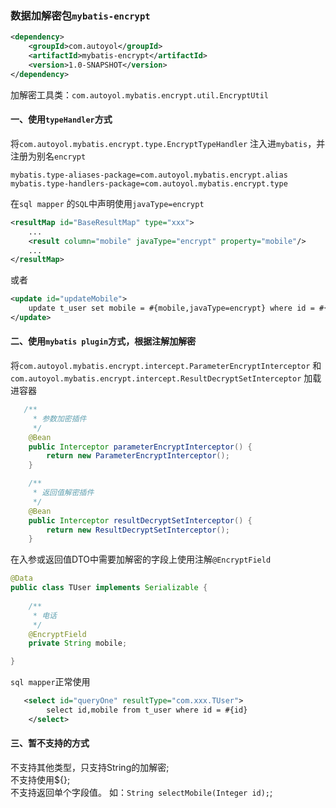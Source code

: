 ### 数据加解密包`mybatis-encrypt`

```xml
<dependency>
    <groupId>com.autoyol</groupId>
    <artifactId>mybatis-encrypt</artifactId>
    <version>1.0-SNAPSHOT</version>
</dependency>
```

加解密工具类：`com.autoyol.mybatis.encrypt.util.EncryptUtil`

#### 一、使用`typeHandler`方式

将`com.autoyol.mybatis.encrypt.type.EncryptTypeHandler` 注入进`mybatis`，并注册为别名`encrypt`

```properties
mybatis.type-aliases-package=com.autoyol.mybatis.encrypt.alias
mybatis.type-handlers-package=com.autoyol.mybatis.encrypt.type
```

在`sql mapper` 的`SQL`中声明使用`javaType=encrypt`

```xml
<resultMap id="BaseResultMap" type="xxx">
    ...
    <result column="mobile" javaType="encrypt" property="mobile"/>
    ...
</resultMap>
```

或者

```xml
<update id="updateMobile">
    update t_user set mobile = #{mobile,javaType=encrypt} where id = #{id}
</update>	
```

#### 二、使用`mybatis plugin`方式，根据注解加解密

将`com.autoyol.mybatis.encrypt.intercept.ParameterEncryptInterceptor` 和 `com.autoyol.mybatis.encrypt.intercept.ResultDecryptSetInterceptor` 加载进容器

```java
   /**
     * 参数加密插件
     */
    @Bean
    public Interceptor parameterEncryptInterceptor() {
        return new ParameterEncryptInterceptor();
    }

    /**
     * 返回值解密插件
     */
    @Bean
    public Interceptor resultDecryptSetInterceptor() {
        return new ResultDecryptSetInterceptor();
    }
```

在入参或返回值DTO中需要加解密的字段上使用注解`@EncryptField`

```java
@Data
public class TUser implements Serializable {
    
    /**
     * 电话
     */
    @EncryptField
    private String mobile;

}
```

`sql mapper`正常使用

```xml
   <select id="queryOne" resultType="com.xxx.TUser">
        select id,mobile from t_user where id = #{id}
    </select>
```

#### 三、暂不支持的方式

不支持其他类型，只支持String的加解密;  
​不支持使用${};  
​不支持返回单个字段值。 如：`String selectMobile(Integer id);`;  
